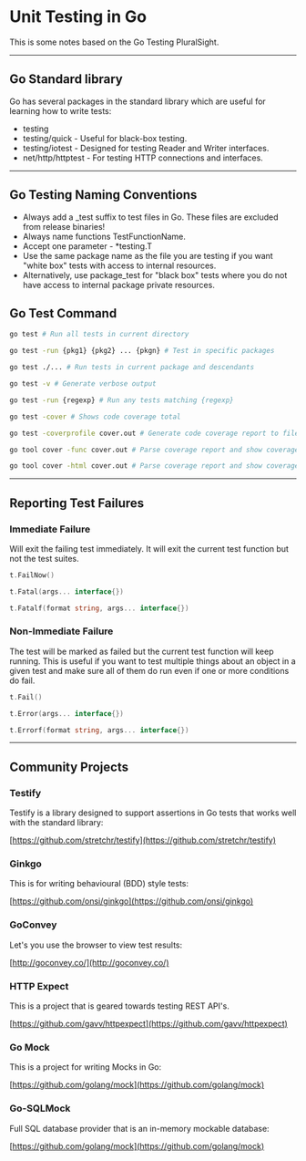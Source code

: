 # Unit Testing in Go

This is some notes based on the Go Testing PluralSight.

---

## Go Standard library

Go has several packages in the standard library which are useful for learning how to write tests:

- testing
- testing/quick - Useful for black-box testing.
- testing/iotest - Designed for testing Reader and Writer interfaces.
- net/http/httptest - For testing HTTP connections and interfaces.

---

## Go Testing Naming Conventions

- Always add a \_test suffix to test files in Go. These files are excluded from release binaries!
- Always name functions TestFunctionName.
- Accept one parameter - \*testing.T
- Use the same package name as the file you are testing if you want "white box" tests with access
  to internal resources.
- Alternatively, use package\_test for "black box" tests where you do not have access to internal
  package private resources.

## Go Test Command

```bash
go test # Run all tests in current directory
```

```bash
go test -run {pkg1} {pkg2} ... {pkgn} # Test in specific packages
```

```bash
go test ./... # Run tests in current package and descendants
```

```bash
go test -v # Generate verbose output
```

```bash
go test -run {regexp} # Run any tests matching {regexp}
```

```bash
go test -cover # Shows code coverage total
```

```bash
go test -coverprofile cover.out # Generate code coverage report to file cover.out
```

```bash
go tool cover -func cover.out # Parse coverage report and show coverage totals per function
```

```bash
go tool cover -html cover.out # Parse coverage report and show coverage info in web browser
```

---

## Reporting Test Failures

### Immediate Failure

Will exit the failing test immediately. It will exit the current test function but not the test
suites.

```go
t.FailNow()
```

```go
t.Fatal(args... interface{})
```

```go
t.Fatalf(format string, args... interface{})
```

### Non-Immediate Failure

The test will be marked as failed but the current test function will keep running. This is useful
if you want to test multiple things about an object in a given test and make sure all of them
do run even if one or more conditions do fail.

```go
t.Fail()
```

```go
t.Error(args... interface{})
```

```go
t.Errorf(format string, args... interface{})
```

---

## Community Projects

### Testify

Testify is a library designed to support assertions in Go tests that works well with the standard
library:

[https://github.com/stretchr/testify](https://github.com/stretchr/testify)

### Ginkgo

This is for writing behavioural (BDD) style tests:

[https://github.com/onsi/ginkgo](https://github.com/onsi/ginkgo)

### GoConvey

Let's you use the browser to view test results:

[http://goconvey.co/](http://goconvey.co/)

### HTTP Expect

This is a project that is geared towards testing REST API's.

[https://github.com/gavv/httpexpect](https://github.com/gavv/httpexpect)

### Go Mock

This is a project for writing Mocks in Go:

[https://github.com/golang/mock](https://github.com/golang/mock)

### Go-SQLMock

Full SQL database provider that is an in-memory mockable database:

[https://github.com/golang/mock](https://github.com/golang/mock)

